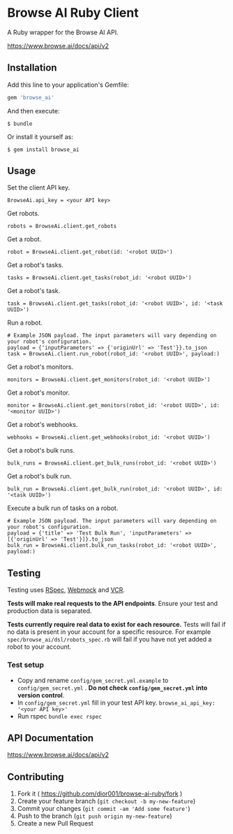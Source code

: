 # Browse AI Ruby Client

A Ruby wrapper for the Browse AI API.

https://www.browse.ai/docs/api/v2

## Installation

Add this line to your application's Gemfile:

```ruby
gem 'browse_ai'
```

And then execute:

    $ bundle

Or install it yourself as:

    $ gem install browse_ai

## Usage

Set the client API key.
```
BrowseAi.api_key = <your API key>
```

Get robots.
```
robots = BrowseAi.client.get_robots
```

Get a robot.
```
robot = BrowseAi.client.get_robot(id: '<robot UUID>')
```

Get a robot's tasks.
```
tasks = BrowseAi.client.get_tasks(robot_id: '<robot UUID>')
```

Get a robot's task.
```
task = BrowseAi.client.get_tasks(robot_id: '<robot UUID>', id: '<task UUID>')
```

Run a robot.
```
# Example JSON payload. The input parameters will vary depending on your robot's configuration.
payload = {'inputParameters' => {'originUrl' => 'Test'}}.to_json 
task = BrowseAi.client.run_robot(robot_id: '<robot UUID>', payload:)
```

Get a robot's monitors.
```
monitors = BrowseAi.client.get_monitors(robot_id: '<robot UUID>')
```

Get a robot's monitor.
```
monitor = BrowseAi.client.get_monitors(robot_id: '<robot UUID>', id: '<monitor UUID>')
```

Get a robot's webhooks.
```
webhooks = BrowseAi.client.get_webhooks(robot_id: '<robot UUID>')
```

Get a robot's bulk runs.
```
bulk_runs = BrowseAi.client.get_bulk_runs(robot_id: '<robot UUID>')
```

Get a robot's bulk run.
```
bulk_run = BrowseAi.client.get_bulk_run(robot_id: '<robot UUID>', id: '<task UUID>')
```

Execute a bulk run of tasks on a robot.
```
# Example JSON payload. The input parameters will vary depending on your robot's configuration.
payload = {'title' => 'Test Bulk Run', 'inputParameters' => [{'originUrl' => 'Test'}]}.to_json 
bulk_run = BrowseAi.client.bulk_run_tasks(robot_id: '<robot UUID>', payload:)
```

## Testing

Testing uses [RSpec](https://github.com/rspec/rspec), [Webmock](https://github.com/bblimke/webmock) and [VCR](https://github.com/vcr/vcr).

<strong>Tests will make real requests to the API endpoints</strong>. Ensure your test and production data is separated.

<strong>Tests currently require real data to exist for each resource.</strong> 
Tests will fail if no data is present in your account for a specific resource.
For example `spec/browse_ai/dsl/robots_spec.rb` will fail if you have not yet added a robot to your account.

### Test setup
- Copy and rename `config/gem_secret.yml.example` to `config/gem_secret.yml` . <strong>Do not check `config/gem_secret.yml` into version control</strong>.
- In `config/gem_secret.yml` fill in your test API key. `browse_ai_api_key: '<your API key>'`
- Run rspec `bundle exec rspec` 

## API Documentation
https://www.browse.ai/docs/api/v2

## Contributing

1. Fork it ( https://github.com/dior001/browse-ai-ruby/fork )
2. Create your feature branch (`git checkout -b my-new-feature`)
3. Commit your changes (`git commit -am 'Add some feature'`)
4. Push to the branch (`git push origin my-new-feature`)
5. Create a new Pull Request
